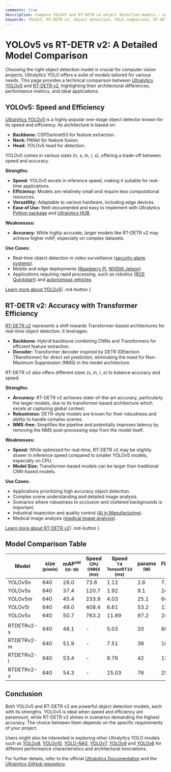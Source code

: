 ```yaml
---
comments: true
description: Compare YOLOv5 and RT-DETR v2 object detection models — explore architecture, performance, and use cases to find the best fit for your project.
keywords: YOLOv5, RT-DETR v2, object detection, YOLO comparison, RT-DETR, Ultralytics models, performance metrics, computer vision, AI models
---
```


# YOLOv5 vs RT-DETR v2: A Detailed Model Comparison

Choosing the right object detection model is crucial for computer vision projects. Ultralytics YOLO offers a suite of models tailored for various needs. This page provides a technical comparison between [Ultralytics YOLOv5](https://docs.ultralytics.com/models/yolov5/) and [RT-DETR v2](https://docs.ultralytics.com/models/rtdetr/), highlighting their architectural differences, performance metrics, and ideal applications.

<script async src="https://cdn.jsdelivr.net/npm/chart.js@3.9.1/dist/chart.min.js"></script>
<script defer src="../../javascript/benchmark.js"></script>

<canvas id="modelComparisonChart" width="1024" height="400" active-models='["YOLOv5", "RTDETRv2"]'></canvas>

## YOLOv5: Speed and Efficiency

[Ultralytics YOLOv5](https://docs.ultralytics.com/models/yolov5/) is a highly popular one-stage object detector known for its speed and efficiency. Its architecture is based on:

- **Backbone:** CSPDarknet53 for feature extraction.
- **Neck:** PANet for feature fusion.
- **Head:** YOLOv5 head for detection.

YOLOv5 comes in various sizes (n, s, m, l, x), offering a trade-off between speed and accuracy.

**Strengths:**

- **Speed:** YOLOv5 excels in inference speed, making it suitable for real-time applications.
- **Efficiency:** Models are relatively small and require less computational resources.
- **Versatility:** Adaptable to various hardware, including edge devices.
- **Ease of Use:** Well-documented and easy to implement with Ultralytics [Python package](https://pypi.org/project/ultralytics/) and [Ultralytics HUB](https://docs.ultralytics.com/hub/).

**Weaknesses:**

- **Accuracy:** While highly accurate, larger models like RT-DETR v2 may achieve higher mAP, especially on complex datasets.

**Use Cases:**

- Real-time object detection in video surveillance ([security alarm systems](https://docs.ultralytics.com/guides/security-alarm-system/)).
- Mobile and edge deployments ([Raspberry Pi](https://docs.ultralytics.com/guides/raspberry-pi/), [NVIDIA Jetson](https://docs.ultralytics.com/guides/nvidia-jetson/)).
- Applications requiring rapid processing, such as robotics ([ROS Quickstart](https://docs.ultralytics.com/guides/ros-quickstart/)) and [autonomous vehicles](https://www.ultralytics.com/solutions/ai-in-self-driving).

[Learn more about YOLOv5](https://docs.ultralytics.com/models/yolov5/){ .md-button }

## RT-DETR v2: Accuracy with Transformer Efficiency

[RT-DETR v2](https://docs.ultralytics.com/models/rtdetr/) represents a shift towards Transformer-based architectures for real-time object detection. It leverages:

- **Backbone:** Hybrid backbone combining CNNs and Transformers for efficient feature extraction.
- **Decoder:** Transformer decoder inspired by DETR (DEtection TRansformer) for direct set prediction, eliminating the need for Non-Maximum Suppression (NMS) in the model architecture.

RT-DETR v2 also offers different sizes (s, m, l, x) to balance accuracy and speed.

**Strengths:**

- **Accuracy:** RT-DETR v2 achieves state-of-the-art accuracy, particularly the larger models, due to its transformer-based architecture which excels at capturing global context.
- **Robustness:** DETR-style models are known for their robustness and ability to handle complex scenes.
- **NMS-free:** Simplifies the pipeline and potentially improves latency by removing the NMS post-processing step from the model itself.

**Weaknesses:**

- **Speed:** While optimized for real-time, RT-DETR v2 may be slightly slower in inference speed compared to smaller YOLOv5 models, especially on CPU.
- **Model Size:** Transformer-based models can be larger than traditional CNN-based models.

**Use Cases:**

- Applications prioritizing high accuracy object detection.
- Complex scene understanding and detailed image analysis.
- Scenarios where robustness to occlusion and cluttered backgrounds is important.
- Industrial inspection and quality control ([AI in Manufacturing](https://www.ultralytics.com/solutions/ai-in-manufacturing)).
- Medical image analysis ([medical image analysis](https://www.ultralytics.com/glossary/medical-image-analysis)).

[Learn more about RT-DETR v2](https://docs.ultralytics.com/models/rtdetr/){ .md-button }

## Model Comparison Table

| Model      | size<br><sup>(pixels) | mAP<sup>val<br>50-95 | Speed<br><sup>CPU ONNX<br>(ms) | Speed<br><sup>T4 TensorRT10<br>(ms) | params<br><sup>(M) | FLOPs<br><sup>(B) |
| ---------- | --------------------- | -------------------- | ------------------------------ | ----------------------------------- | ------------------ | ----------------- |
| YOLOv5n    | 640                   | 28.0                 | 73.6                           | 1.12                                | 2.6                | 7.7               |
| YOLOv5s    | 640                   | 37.4                 | 120.7                          | 1.92                                | 9.1                | 24.0              |
| YOLOv5m    | 640                   | 45.4                 | 233.9                          | 4.03                                | 25.1               | 64.2              |
| YOLOv5l    | 640                   | 49.0                 | 408.4                          | 6.61                                | 53.2               | 135.0             |
| YOLOv5x    | 640                   | 50.7                 | 763.2                          | 11.89                               | 97.2               | 246.4             |
|            |                       |                      |                                |                                     |                    |                   |
| RTDETRv2-s | 640                   | 48.1                 | -                              | 5.03                                | 20                 | 60                |
| RTDETRv2-m | 640                   | 51.9                 | -                              | 7.51                                | 36                 | 100               |
| RTDETRv2-l | 640                   | 53.4                 | -                              | 9.76                                | 42                 | 136               |
| RTDETRv2-x | 640                   | 54.3                 | -                              | 15.03                               | 76                 | 259               |

## Conclusion

Both YOLOv5 and RT-DETR v2 are powerful object detection models, each with its strengths. YOLOv5 is ideal when speed and efficiency are paramount, while RT-DETR v2 shines in scenarios demanding the highest accuracy. The choice between them depends on the specific requirements of your project.

Users might also be interested in exploring other Ultralytics YOLO models such as [YOLOv8](https://docs.ultralytics.com/models/yolov8/), [YOLOv10](https://docs.ultralytics.com/models/yolov10/), [YOLO-NAS](https://docs.ultralytics.com/models/yolo-nas/), [YOLOv7](https://docs.ultralytics.com/models/yolov7/), [YOLOv9](https://docs.ultralytics.com/models/yolov9/) and [YOLOv6](https://docs.ultralytics.com/models/yolov6/) for different performance characteristics and architectural innovations.

For further details, refer to the official [Ultralytics Documentation](https://docs.ultralytics.com/models/) and the [Ultralytics GitHub repository](https://github.com/ultralytics/ultralytics).